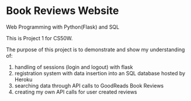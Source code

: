 
# Book Reviews Website

Web Programming with Python(Flask) and SQL

This is Project 1 for CS50W.

The purpose of this project is to demonstrate and show my understanding of:
1) handling of sessions (login and logout) with flask
2) registration system with data insertion into an SQL database hosted by Heroku
3) searching data through API calls to GoodReads Book Reviews
4) creating my own API calls for user created reviews


